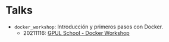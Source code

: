# Talks

* `docker_workshop`: Introducción y primeros pasos con Docker.
  * 20211116: [GPUL School - Docker Workshop][20211116]

[20211116]: https://www.meetup.com/es-ES/GPUL-Labs/events/281698112
